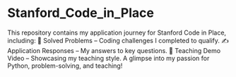 # Stanford_Code_in_Place
This repository contains my application journey for Stanford Code in Place, including:  📝 Solved Problems – Coding challenges I completed to qualify. ✍️ Application Responses – My answers to key questions. 🎥 Teaching Demo Video – Showcasing my teaching style. A glimpse into my passion for Python, problem-solving, and teaching!
